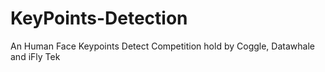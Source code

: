 # KeyPoints-Detection
An Human Face Keypoints Detect Competition hold by Coggle, Datawhale and iFly Tek
